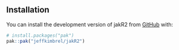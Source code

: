 
<!-- README.md is generated from README.Rmd. Please edit that file -->

## Installation

You can install the development version of jakR2 from
[GitHub](https://github.com/) with:

``` r
# install.packages("pak")
pak::pak("jeffkimbrel/jakR2")
```
